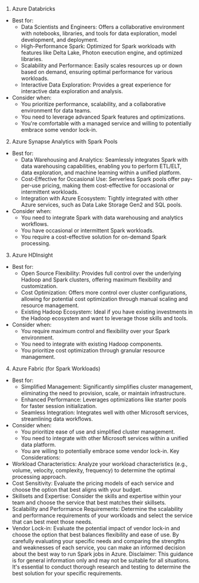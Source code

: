 1. Azure Databricks
 * Best for:
   * Data Scientists and Engineers: Offers a collaborative environment with notebooks, libraries, and tools for data exploration, model development, and deployment.
   * High-Performance Spark: Optimized for Spark workloads with features like Delta Lake, Photon execution engine, and optimized libraries.
   * Scalability and Performance: Easily scales resources up or down based on demand, ensuring optimal performance for various workloads.
   * Interactive Data Exploration: Provides a great experience for interactive data exploration and analysis.
 * Consider when:
   * You prioritize performance, scalability, and a collaborative environment for data teams.
   * You need to leverage advanced Spark features and optimizations.
   * You're comfortable with a managed service and willing to potentially embrace some vendor lock-in.
2. Azure Synapse Analytics with Spark Pools
 * Best for:
   * Data Warehousing and Analytics: Seamlessly integrates Spark with data warehousing capabilities, enabling you to perform ETL/ELT, data exploration, and machine learning within a unified platform.
   * Cost-Effective for Occasional Use: Serverless Spark pools offer pay-per-use pricing, making them cost-effective for occasional or intermittent workloads.
   * Integration with Azure Ecosystem: Tightly integrated with other Azure services, such as Data Lake Storage Gen2 and SQL pools.
 * Consider when:
   * You need to integrate Spark with data warehousing and analytics workflows.
   * You have occasional or intermittent Spark workloads.
   * You require a cost-effective solution for on-demand Spark processing.
3. Azure HDInsight
 * Best for:
   * Open Source Flexibility: Provides full control over the underlying Hadoop and Spark clusters, offering maximum flexibility and customization.
   * Cost Optimization: Offers more control over cluster configurations, allowing for potential cost optimization through manual scaling and resource management.
   * Existing Hadoop Ecosystem: Ideal if you have existing investments in the Hadoop ecosystem and want to leverage those skills and tools.
 * Consider when:
   * You require maximum control and flexibility over your Spark environment.
   * You need to integrate with existing Hadoop components.
   * You prioritize cost optimization through granular resource management.
4. Azure Fabric (for Spark Workloads)
 * Best for:
   * Simplified Management: Significantly simplifies cluster management, eliminating the need to provision, scale, or maintain infrastructure.
   * Enhanced Performance: Leverages optimizations like starter pools for faster session initialization.
   * Seamless Integration: Integrates well with other Microsoft services, streamlining data workflows.
 * Consider when:
   * You prioritize ease of use and simplified cluster management.
   * You need to integrate with other Microsoft services within a unified data platform.
   * You are willing to potentially embrace some vendor lock-in.
Key Considerations:
 * Workload Characteristics: Analyze your workload characteristics (e.g., volume, velocity, complexity, frequency) to determine the optimal processing approach.
 * Cost Sensitivity: Evaluate the pricing models of each service and choose the option that best aligns with your budget.
 * Skillsets and Expertise: Consider the skills and expertise within your team and choose the service that best matches their skillsets.
 * Scalability and Performance Requirements: Determine the scalability and performance requirements of your workloads and select the service that can best meet those needs.
 * Vendor Lock-in: Evaluate the potential impact of vendor lock-in and choose the option that best balances flexibility and ease of use.
By carefully evaluating your specific needs and comparing the strengths and weaknesses of each service, you can make an informed decision about the best way to run Spark jobs in Azure.
Disclaimer: This guidance is for general information only and may not be suitable for all situations. It's essential to conduct thorough research and testing to determine the best solution for your specific requirements.
